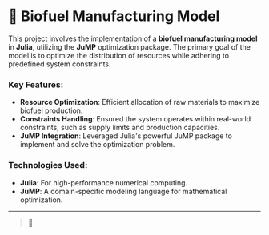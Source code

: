 # 🌱 Biofuel Manufacturing Model

This project involves the implementation of a **biofuel manufacturing model** in **Julia**, utilizing the **JuMP** optimization package. The primary goal of the model is to optimize the distribution of resources while adhering to predefined system constraints.

### Key Features:
- **Resource Optimization**: Efficient allocation of raw materials to maximize biofuel production.
- **Constraints Handling**: Ensured the system operates within real-world constraints, such as supply limits and production capacities.
- **JuMP Integration**: Leveraged Julia's powerful JuMP package to implement and solve the optimization problem.

### Technologies Used:
- **Julia**: For high-performance numerical computing.
- **JuMP**: A domain-specific modeling language for mathematical optimization.

---

> 🐸
